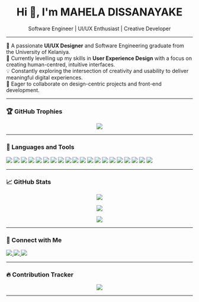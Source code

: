 <h1 align="center">Hi 👋, I'm MAHELA DISSANAYAKE</h1>
<p align="center">
  Software Engineer | UI/UX Enthusiast | Creative Developer 
</p>

---

🎯 A passionate **UI/UX Designer** and Software Engineering graduate from the University of Kelaniya.  
🌱 Currently levelling up my skills in **User Experience Design** with a focus on creating human-centred, intuitive interfaces.  
💡 Constantly exploring the intersection of creativity and usability to deliver meaningful digital experiences.  
🤝 Eager to collaborate on design-centric projects and front-end development.

---

### 🏆 GitHub Trophies

<p align="center">
  <img src="https://github-profile-trophy.vercel.app/?username=maheladissa&theme=darkhub&no-frame=true&margin-w=15&row=1" />
</p>

---

### 🧰 Languages and Tools

<p align="left">

  <!-- Programming Languages -->
  <img src="https://img.shields.io/badge/C-00599C?style=for-the-badge&logo=c&logoColor=white"/>
  <img src="https://img.shields.io/badge/C%23-239120?style=for-the-badge&logo=c-sharp&logoColor=white"/>
  <img src="https://img.shields.io/badge/Java-ED8B00?style=for-the-badge&logo=java&logoColor=white"/>
  <img src="https://img.shields.io/badge/Kotlin-0095D5?style=for-the-badge&logo=kotlin&logoColor=white"/>
  <img src="https://img.shields.io/badge/Python-3776AB?style=for-the-badge&logo=python&logoColor=white"/>
  <img src="https://img.shields.io/badge/PHP-777BB4?style=for-the-badge&logo=php&logoColor=white"/>

  <!-- Markup / Styling Languages -->
  <img src="https://img.shields.io/badge/HTML5-e34c26?style=for-the-badge&logo=html5&logoColor=white"/>
  <img src="https://img.shields.io/badge/CSS3-1572B6?style=for-the-badge&logo=css3&logoColor=white"/>
  <img src="https://img.shields.io/badge/SCSS-CC6699?style=for-the-badge&logo=sass&logoColor=white"/>
  <img src="https://img.shields.io/badge/Bootstrap-7952B3?style=for-the-badge&logo=bootstrap&logoColor=white"/>

  <!-- Backend Frameworks -->
  <img src="https://img.shields.io/badge/SpringBoot-6DB33F?style=for-the-badge&logo=spring-boot&logoColor=white"/>

  <!-- Frontend Frameworks -->
  <img src="https://img.shields.io/badge/React-20232A?style=for-the-badge&logo=react&logoColor=61DAFB"/>
  <img src="https://img.shields.io/badge/Angular-DD0031?style=for-the-badge&logo=angular&logoColor=white"/>

  <!-- Design Tools -->
  <img src="https://img.shields.io/badge/AdobeXD-FF61F6?style=for-the-badge&logo=adobexd&logoColor=white"/>
  <img src="https://img.shields.io/badge/Figma-1E1E1E?style=for-the-badge&logo=figma&logoColor=white"/>
  <img src="https://img.shields.io/badge/Photoshop-31A8FF?style=for-the-badge&logo=AdobePhotoshop&logoColor=white"/>
  <img src="https://img.shields.io/badge/Illustrator-FF9A00?style=for-the-badge&logo=AdobeIllustrator&logoColor=white"/>

  <!-- Databases -->
  <img src="https://img.shields.io/badge/MySQL-4479A1?style=for-the-badge&logo=mysql&logoColor=white"/>
  <img src="https://img.shields.io/badge/MongoDB-47A248?style=for-the-badge&logo=mongodb&logoColor=white"/>

  <!-- Cloud -->
  <img src="https://img.shields.io/badge/Azure-0078D4?style=for-the-badge&logo=microsoftazure&logoColor=white"/>

</p>


---

### 📈 GitHub Stats

<p align="center">
  <img src="https://github-readme-streak-stats.herokuapp.com/?user=maheladissa&theme=dark&hide_border=true" />
</p>

<p align="center">
  <img src="https://github-readme-stats.vercel.app/api?username=maheladissa&show_icons=true&theme=dark&hide_border=true" />
</p>

<p align="center">
  <img src="https://github-readme-stats.vercel.app/api/top-langs/?username=maheladissa&layout=compact&theme=dark&hide_border=true" />
</p>

---

### 🤝 Connect with Me

<p align="left">
  <a href="mailto:maheladissanayake@gmail.com">
    <img src="https://img.shields.io/badge/Email-D14836?style=for-the-badge&logo=gmail&logoColor=white"/>
  </a>
  <a href="https://www.linkedin.com/in/maheladissanayake">
    <img src="https://img.shields.io/badge/LinkedIn-0A66C2?style=for-the-badge&logo=linkedin&logoColor=white"/>
  </a>
  <a href="https://medium.com/@maheladissanayake">
    <img src="https://img.shields.io/badge/Medium-000000?style=for-the-badge&logo=medium&logoColor=white"/>
  </a>
</p>

---

### 🔥 Contribution Tracker

<p align="center">
  <img src="https://github-contribution-stats.vercel.app/api/?username=maheladissa&theme=dark" />
</p>

---
